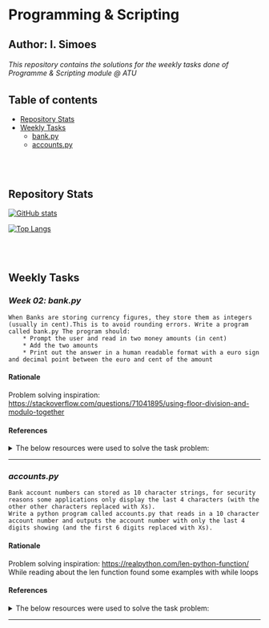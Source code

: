 # Programming & Scripting
## Author: I. Simoes
###### This repository contains the solutions for the weekly tasks done of Programme & Scripting module @ ATU 


## Table of contents

* [Repository Stats](#Repository-Stats)
* [Weekly Tasks](#Weekly-Tasks)
    * [bank.py](#bankpy)
    * [accounts.py](#accountspy)

<br>
<br>

## Repository Stats

[![GitHub stats](https://github-readme-stats.vercel.app/api?username=tindrais)](https://github.com/tindrais)

[![Top Langs](https://github-readme-stats.vercel.app/api/top-langs/?username=tindrais&layout=compact)](https://github.com/tindrais)

<br>
<br>

## Weekly Tasks

### ***Week 02: bank.py***

    When Banks are storing currency figures, they store them as integers (usually in cent).This is to avoid rounding errors. Write a program called bank.py The program should:
        * Prompt the user and read in two money amounts (in cent)
        * Add the two amounts
        * Print out the answer in a human readable format with a euro sign and decimal point between the euro and cent of the amount 


#### Rationale

Problem solving inspiration: https://stackoverflow.com/questions/71041895/using-floor-division-and-modulo-together 


#### References
<details>
           <summary>The below resources were used to solve the task problem:</summary>
           <p>
* https://www.w3schools.com/python/python_user_input.asp
* https://www.w3schools.com/python/python_casting.asp
* https://realpython.com/python-string-formatting/ 
* https://realpython.com/python-format-mini-language/
* https://www.geeksforgeeks.org/python-operators/?ref=lbp 
* https://realpython.com/python-modulo-operator/ 
* https://www.geeksforgeeks.org/how-to-add-leading-zeros-to-a-number-in-python/
* https://docs.python.org/3/library/functions.html#divmod
* https://stackoverflow.com/questions/71041895/using-floor-division-and-modulo-together 
* https://www.w3schools.com/python/python_tuples_access.asp
    </p>
</details>

---

### ***accounts.py***

    Bank account numbers can stored as 10 character strings, for security reasons some applications only display the last 4 characters (with the other other characters replaced with Xs).
    Write a python program called accounts.py that reads in a 10 character account number and outputs the account number with only the last 4 digits showing (and the first 6 digits replaced with Xs).


#### Rationale
Problem solving inspiration: https://realpython.com/len-python-function/
While reading about the len function found some examples with while loops


#### References
<details>
           <summary>The below resources were used to solve the task problem:</summary>
           <p>
* https://realpython.com/len-python-function/
* https://docs.python.org/3/library/stdtypes.html#str.isdigit
* https://www.w3schools.com/python/python_tuples_access.asp
* https://www.w3schools.com/python/python_strings_escape.asp
* https://realpython.com/python-while-loop/ 
* https://realpython.com/python-strings/
* https://docs.python.org/3/library/functions.html#len   
    </p>
</details>

---